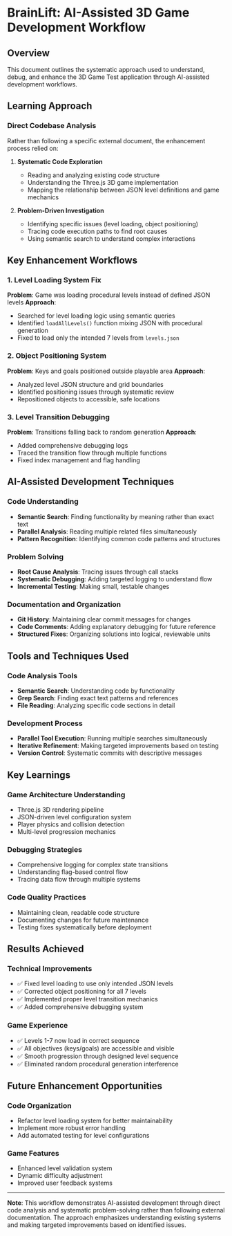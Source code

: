 # BrainLift: AI-Assisted 3D Game Development Workflow

## Overview
This document outlines the systematic approach used to understand, debug, and enhance the 3D Game Test application through AI-assisted development workflows.

## Learning Approach

### Direct Codebase Analysis
Rather than following a specific external document, the enhancement process relied on:

1. **Systematic Code Exploration**
   - Reading and analyzing existing code structure
   - Understanding the Three.js 3D game implementation
   - Mapping the relationship between JSON level definitions and game mechanics

2. **Problem-Driven Investigation**
   - Identifying specific issues (level loading, object positioning)
   - Tracing code execution paths to find root causes
   - Using semantic search to understand complex interactions

## Key Enhancement Workflows

### 1. Level Loading System Fix
**Problem**: Game was loading procedural levels instead of defined JSON levels
**Approach**: 
- Searched for level loading logic using semantic queries
- Identified `loadAllLevels()` function mixing JSON with procedural generation
- Fixed to load only the intended 7 levels from `levels.json`

### 2. Object Positioning System
**Problem**: Keys and goals positioned outside playable area
**Approach**:
- Analyzed level JSON structure and grid boundaries
- Identified positioning issues through systematic review
- Repositioned objects to accessible, safe locations

### 3. Level Transition Debugging
**Problem**: Transitions falling back to random generation
**Approach**:
- Added comprehensive debugging logs
- Traced the transition flow through multiple functions
- Fixed index management and flag handling

## AI-Assisted Development Techniques

### Code Understanding
- **Semantic Search**: Finding functionality by meaning rather than exact text
- **Parallel Analysis**: Reading multiple related files simultaneously
- **Pattern Recognition**: Identifying common code patterns and structures

### Problem Solving
- **Root Cause Analysis**: Tracing issues through call stacks
- **Systematic Debugging**: Adding targeted logging to understand flow
- **Incremental Testing**: Making small, testable changes

### Documentation and Organization
- **Git History**: Maintaining clear commit messages for changes
- **Code Comments**: Adding explanatory debugging for future reference
- **Structured Fixes**: Organizing solutions into logical, reviewable units

## Tools and Techniques Used

### Code Analysis Tools
- **Semantic Search**: Understanding code by functionality
- **Grep Search**: Finding exact text patterns and references
- **File Reading**: Analyzing specific code sections in detail

### Development Process
- **Parallel Tool Execution**: Running multiple searches simultaneously
- **Iterative Refinement**: Making targeted improvements based on testing
- **Version Control**: Systematic commits with descriptive messages

## Key Learnings

### Game Architecture Understanding
- Three.js 3D rendering pipeline
- JSON-driven level configuration system
- Player physics and collision detection
- Multi-level progression mechanics

### Debugging Strategies
- Comprehensive logging for complex state transitions
- Understanding flag-based control flow
- Tracing data flow through multiple systems

### Code Quality Practices
- Maintaining clean, readable code structure
- Documenting changes for future maintenance
- Testing fixes systematically before deployment

## Results Achieved

### Technical Improvements
- ✅ Fixed level loading to use only intended JSON levels
- ✅ Corrected object positioning for all 7 levels
- ✅ Implemented proper level transition mechanics
- ✅ Added comprehensive debugging system

### Game Experience
- ✅ Levels 1-7 now load in correct sequence
- ✅ All objectives (keys/goals) are accessible and visible
- ✅ Smooth progression through designed level sequence
- ✅ Eliminated random procedural generation interference

## Future Enhancement Opportunities

### Code Organization
- Refactor level loading system for better maintainability
- Implement more robust error handling
- Add automated testing for level configurations

### Game Features
- Enhanced level validation system
- Dynamic difficulty adjustment
- Improved user feedback systems

---

**Note**: This workflow demonstrates AI-assisted development through direct code analysis and systematic problem-solving rather than following external documentation. The approach emphasizes understanding existing systems and making targeted improvements based on identified issues. 
